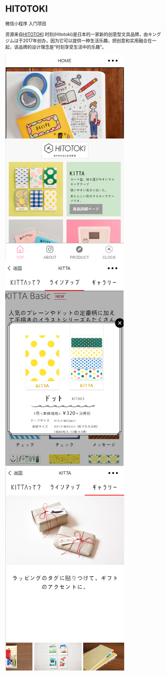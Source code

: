 # HITOTOKI
微信小程序 入门项目

资源来自[HITOTOKI](http://www.kingjim.co.jp/hitotoki/)
时刻(Hitotoki)是日本的一家新的创意型文具品牌，由キングジムは于2017年创办，因为它可以提供一种生活乐趣，把创意和实用融合在一起，该品牌的设计理念是“时刻享受生活中的乐趣”。

![](./screenshot/home.png)
![](./screenshot/lineup.png)
![](./screenshot/gallery.png)